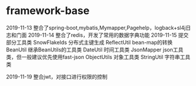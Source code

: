# framework-base

2019-11-13 整合了spring-boot,mybatis,Mymapper,Pagehelp，logback+sl4j日志和门面
2019-11-14 整合了redis，开发了常用的数据字典功能
2019-11-15 提交部分工具类
  SnowFlakeIds 分布式主键生成
  ReflectUtil  bean-map的转换
  BeanUtil     继承BeanUtils的工具类
  DateUtil     时间工具类
  JsonMapper   json工具类，但一般建议优先使用fast-json
  ObjectUtils  对象工具类
  StringUtil   字符串工具类

2019-11-19 整合jwt，对接口进行权限的控制
  
